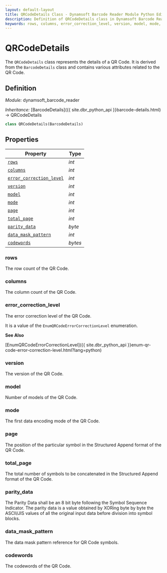 ```yaml
---
layout: default-layout
title: QRCodeDetails Class - Dynamsoft Barcode Reader Module Python Edition API Reference
description: Definition of QRCodeDetails class in Dynamsoft Barcode Reader Module Python Edition.
keywords: rows, columns, error_correction_level, version, model, mode, page, total_page, parity_data, QRCodeDetails, api reference
---
```

# QRCodeDetails

The `QRCodeDetails` class represents the details of a QR Code. It is derived from the `BarcodeDetails` class and contains various attributes related to the QR Code.

## Definition

*Module:* dynamsoft_barcode_reader

*Inheritance:* [BarcodeDetails]({{ site.dbr_python_api }}barcode-details.html) -> QRCodeDetails

```python
class QRCodeDetails(BarcodeDetails)
```

## Properties

| Property  | Type |
|---------- | ---- |
| [`rows`](#rows) | *int* |
| [`columns`](#columns) | *int* |
| [`error_correction_level`](#error_correction_level) | *int* |
| [`version`](#version) | *int* |
| [`model`](#model) | *int* |
| [`mode`](#mode) | *int* |
| [`page`](#page) | *int* |
| [`total_page`](#total_page) | *int* |
| [`parity_data`](#parity_data) | *byte* |
| [`data_mask_pattern`](#data_mask_pattern) | *int* |
| [`codewords`](#codewords) | *bytes* |

### rows

The row count of the QR Code.

### columns

The column count of the QR Code.

### error_correction_level

The error correction level of the QR Code.

It is a value of the `EnumQRCodeErrorCorrectionLevel` enumeration.

**See Also**

[EnumQRCodeErrorCorrectionLevel]({{ site.dbr_python_api }}enum-qr-code-error-correction-level.html?lang=python)

### version

The version of the QR Code.

### model

Number of models of the QR Code.

### mode

The first data encoding mode of the QR Code.

### page

The position of the particular symbol in the Structured Append format of the QR Code.

### total_page

The total number of symbols to be concatenated in the Structured Append format of the QR Code.

### parity_data

The Parity Data shall be an 8 bit byte following the Symbol Sequence Indicator. The parity data is a value obtained by XORing byte by byte the ASCII/JIS values of all the original input data before division into symbol blocks.

### data_mask_pattern

The data mask pattern reference for QR Code symbols.

### codewords

The codewords of the QR Code.
